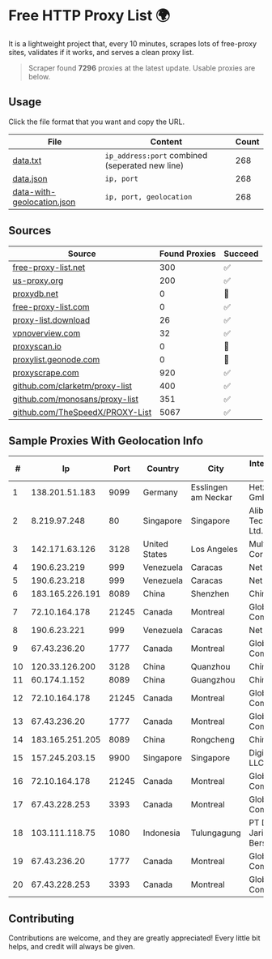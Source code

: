 
# Free HTTP Proxy List 🌍

It is a lightweight project that, every 10 minutes, scrapes lots of free-proxy sites, validates if it works, and serves a clean proxy list.


> Scraper found **7296** proxies at the latest update. Usable proxies are below.

## Usage

Click the file format that you want and copy the URL.


|File|Content|Count|
|----|-------|-----|
|[data.txt](https://raw.githubusercontent.com/themiralay/Proxy-List-World/master/data.txt)|`ip_address:port` combined (seperated new line)|268|
|[data.json](https://raw.githubusercontent.com/themiralay/Proxy-List-World/master/data.json)|`ip, port`|268|
|[data-with-geolocation.json](https://raw.githubusercontent.com/themiralay/Proxy-List-World/master/data-with-geolocation.json)|`ip, port, geolocation`|268|

## Sources

|Source|Found Proxies|Succeed|
|------|-------------|-------|
|[free-proxy-list.net](https://free-proxy-list.net)|300|✅|
|[us-proxy.org](https://www.us-proxy.org)|200|✅|
|[proxydb.net](http://proxydb.net)|0|🚫|
|[free-proxy-list.com](https://free-proxy-list.com/?page=&port=&type%5B%5D=http&type%5B%5D=https&up_time=0&search=Search)|0|✅|
|[proxy-list.download](https://www.proxy-list.download/HTTP)|26|✅|
|[vpnoverview.com](https://vpnoverview.com/privacy/anonymous-browsing/free-proxy-servers)|32|✅|
|[proxyscan.io](https://www.proxyscan.io)|0|🚫|
|[proxylist.geonode.com](https://proxylist.geonode.com/api/proxy-list?limit=300&page=1&sort_by=lastChecked&sort_type=desc&protocols=http,https)|0|🚫|
|[proxyscrape.com](https://api.proxyscrape.com/v2/?request=displayproxies&protocol=http&timeout=10000&country=all&ssl=all&anonymity=all)|920|✅|
|[github.com/clarketm/proxy-list](https://raw.githubusercontent.com/clarketm/proxy-list/master/proxy-list-raw.txt)|400|✅|
|[github.com/monosans/proxy-list](https://raw.githubusercontent.com/monosans/proxy-list/main/proxies/http.txt)|351|✅|
|[github.com/TheSpeedX/PROXY-List](https://raw.githubusercontent.com/TheSpeedX/PROXY-List/master/http.txt)|5067|✅|


## Sample Proxies With Geolocation Info

|#|Ip|Port|Country|City|Internet Service Provider|
|-|--|----|-------|----|-------------------------|
|1|138.201.51.183|9099|Germany|Esslingen am Neckar|Hetzner Online GmbH|
|2|8.219.97.248|80|Singapore|Singapore|Alibaba (US) Technology Co., Ltd.|
|3|142.171.63.126|3128|United States|Los Angeles|Multacom Corporation|
|4|190.6.23.219|999|Venezuela|Caracas|Net Uno|
|5|190.6.23.218|999|Venezuela|Caracas|Net Uno|
|6|183.165.226.191|8089|China|Shenzhen|Chinanet|
|7|72.10.164.178|21245|Canada|Montreal|GloboTech Communications|
|8|190.6.23.221|999|Venezuela|Caracas|Net Uno|
|9|67.43.236.20|1777|Canada|Montreal|GloboTech Communications|
|10|120.33.126.200|3128|China|Quanzhou|Chinanet|
|11|60.174.1.152|8089|China|Guangzhou|Chinanet|
|12|72.10.164.178|21245|Canada|Montreal|GloboTech Communications|
|13|67.43.236.20|1777|Canada|Montreal|GloboTech Communications|
|14|183.165.251.205|8089|China|Rongcheng|Chinanet|
|15|157.245.203.15|9900|Singapore|Singapore|DigitalOcean, LLC|
|16|72.10.164.178|21245|Canada|Montreal|GloboTech Communications|
|17|67.43.228.253|3393|Canada|Montreal|GloboTech Communications|
|18|103.111.118.75|1080|Indonesia|Tulungagung|PT Dimensi Jaringan Bersinar|
|19|67.43.236.20|1777|Canada|Montreal|GloboTech Communications|
|20|67.43.228.253|3393|Canada|Montreal|GloboTech Communications|



## Contributing

Contributions are welcome, and they are greatly appreciated! Every
little bit helps, and credit will always be given.

